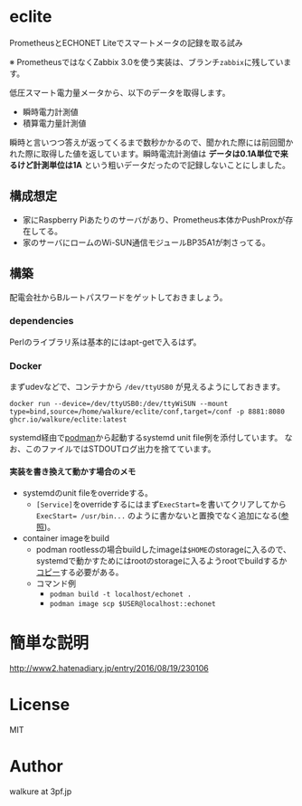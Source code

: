 # eclite
PrometheusとECHONET Liteでスマートメータの記録を取る試み

※ PrometheusではなくZabbix 3.0を使う実装は、ブランチ`zabbix`に残しています。

低圧スマート電力量メータから、以下のデータを取得します。

* 瞬時電力計測値 
* 積算電力量計測値

瞬時と言いつつ答えが返ってくるまで数秒かかるので、聞かれた際には前回聞かれた際に取得した値を返しています。瞬時電流計測値は __データは0.1A単位で来るけど計測単位は1A__ という粗いデータだったので記録しないことにしました。

## 構成想定

* 家にRaspberry Piあたりのサーバがあり、Prometheus本体かPushProxが存在してる。
* 家のサーバにロームのWi-SUN通信モジュールBP35A1が刺さってる。

## 構築
配電会社からBルートパスワードをゲットしておきましょう。

### dependencies
Perlのライブラリ系は基本的にはapt-getで入るはず。

### Docker

まずudevなどで、コンテナから `/dev/ttyUSB0` が見えるようにしておきます。


```
docker run --device=/dev/ttyUSB0:/dev/ttyWiSUN --mount type=bind,source=/home/walkure/eclite/conf,target=/conf -p 8881:8080 ghcr.io/walkure/eclite:latest
```

systemd経由で[podman](https://podman.io/)から起動するsystemd unit file例を添付しています。
なお、このファイルではSTDOUTログ出力を捨てています。


#### 実装を書き換えて動かす場合のメモ

- systemdのunit fileをoverrideする。
    - `[Service]`をoverrideするにはまず`ExecStart=`を書いてクリアしてから`ExecStart= /usr/bin...` のように書かないと置換でなく追加になる([参照](https://wiki.archlinux.org/title/Systemd#Examples))。 
- container imageをbuild
    - podman rootlessの場合buildしたimageは`$HOME`のstorageに入るので、systemdで動かすためにはrootのstorageに入るようrootでbuildするか[コピー](https://www.redhat.com/en/blog/podman-transfer-container-images-without-registry)する必要がある。
    - コマンド例
        - `podman build -t localhost/echonet .`
        - `podman image scp $USER@localhost::echonet`


# 簡単な説明
http://www2.hatenadiary.jp/entry/2016/08/19/230106

# License
MIT
# Author
walkure at 3pf.jp
